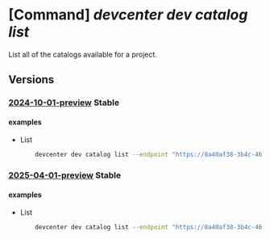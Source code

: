 # [Command] _devcenter dev catalog list_

List all of the catalogs available for a project.

## Versions

### [2024-10-01-preview](/Resources/data-plane/microsoft.devcenter/L3Byb2plY3RzL3t9L2NhdGFsb2dz/2024-10-01-preview.xml) **Stable**

<!-- data-plane:microsoft.devcenter /projects/{}/catalogs 2024-10-01-preview -->

#### examples

- List
    ```bash
        devcenter dev catalog list --endpoint "https://8a40af38-3b4c-4672-a6a4-5e964b1870ed-contosodevcenter.centralus.devcenter.azure.com/" --project-name "DevProject"
    ```

### [2025-04-01-preview](/Resources/data-plane/microsoft.devcenter/L3Byb2plY3RzL3t9L2NhdGFsb2dz/2025-04-01-preview.xml) **Stable**

<!-- data-plane:microsoft.devcenter /projects/{}/catalogs 2025-04-01-preview -->

#### examples

- List
    ```bash
        devcenter dev catalog list --endpoint "https://8a40af38-3b4c-4672-a6a4-5e964b1870ed-contosodevcenter.centralus.devcenter.azure.com/" --project-name "DevProject"
    ```
